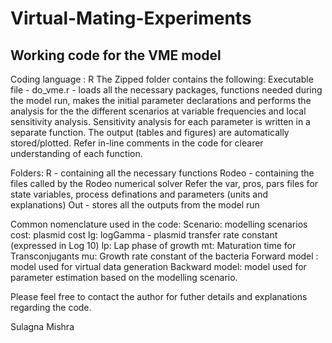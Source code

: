# Virtual-Mating-Experiments
Working code for the VME model 
---------------------------------------
Coding language : R 
The Zipped folder contains the following: 
Executable file - do_vme.r -      loads all the necessary packages, functions needed during the model run, 
                                  makes the initial parameter declarations 
                                  and performs the analysis for the the different scenarios at variable frequencies and local sensitivity analysis. 
                                  Sensitivity analysis for each parameter is written in a separate function. 
                                  The output (tables and figures) are automatically stored/plotted. 
                                  Refer in-line comments in the code for clearer understanding of each function.
                                  
Folders: R - containing all the necessary functions 
         Rodeo - containing the files called by the Rodeo numerical solver
                 Refer the var, pros, pars files for state variables, process definations and parameters (units and explanations) 
         Out - stores all the outputs from the model run
         

Common nomenclature used in the code: 
Scenario: modelling scenarios
cost: plasmid cost
lg: logGamma - plasmid transfer rate constant (expressed in Log 10)
lp: Lap phase of growth
mt: Maturation time for Transconjugants
mu: Growth rate constant of the bacteria
Forward model : model used for virtual data generation
Backward model: model used for parameter estimation based on the modelling scenario. 


Please feel free to contact the author for futher details and explanations regarding the code. 

Sulagna Mishra


